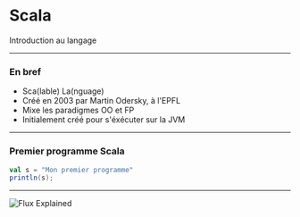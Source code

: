 # Scala 

Introduction au langage

---

### En bref

- Sca(lable) La(nguage)
- Créé en 2003 par Martin Odersky, à l'EPFL
- Mixe les paradigmes OO et FP
- Initialement créé pour s'éxécuter sur la JVM

---

### Premier programme Scala

```scala
val s = "Mon premier programme"
println(s);
```

---

![Flux Explained](https://facebook.github.io/flux/img/flux-simple-f8-diagram-explained-1300w.png)
